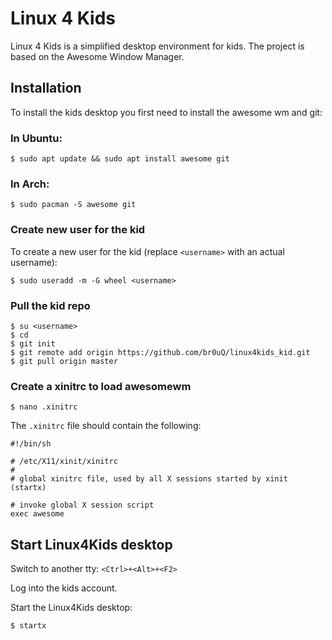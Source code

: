 # Linux 4 Kids

Linux 4 Kids is a simplified desktop environment for kids. The project is based on the Awesome Window Manager.

## Installation

To install the kids desktop you first need to install the awesome wm and git:

### In Ubuntu:

`$ sudo apt update && sudo apt install awesome git`

### In Arch:

`$ sudo pacman -S awesome git`

### Create new user for the kid

To create a new user for the kid (replace `<username>` with an actual username):

`$ sudo useradd -m -G wheel <username>`

### Pull the kid repo

```
$ su <username>
$ cd
$ git init
$ git remote add origin https://github.com/br0uQ/linux4kids_kid.git
$ git pull origin master
```

### Create a xinitrc to load awesomewm

`$ nano .xinitrc`

The `.xinitrc` file should contain the following:

```
#!/bin/sh

# /etc/X11/xinit/xinitrc
#
# global xinitrc file, used by all X sessions started by xinit (startx)

# invoke global X session script
exec awesome
```

## Start Linux4Kids desktop

Switch to another tty: `<Ctrl>+<Alt>+<F2>`

Log into the kids account.

Start the Linux4Kids desktop:

`$ startx`
